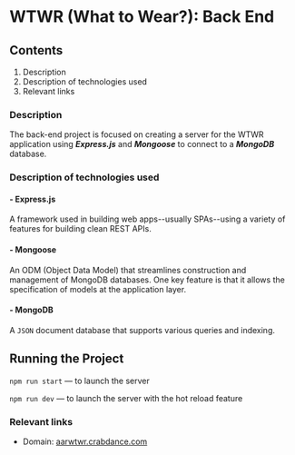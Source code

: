 # WTWR (What to Wear?): Back End

## Contents

1. Description
2. Description of technologies used
3. Relevant links

### Description

The back-end project is focused on creating a server for the WTWR application using **_Express.js_** and **_Mongoose_** to connect to a **_MongoDB_** database.

### Description of technologies used

#### - Express.js

A framework used in building web apps--usually SPAs--using a variety of features for building clean REST APIs.

#### - Mongoose

An ODM (Object Data Model) that streamlines construction and management of MongoDB databases. One key feature is that it allows the specification of models at the application layer.

#### - MongoDB

A `JSON` document database that supports various queries and indexing.

## Running the Project

`npm run start` — to launch the server

`npm run dev` — to launch the server with the hot reload feature

### Relevant links

- Domain: [aarwtwr.crabdance.com](https://aarwtwr.crabdance.com)
